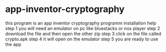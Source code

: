 # app-inventor-cryptography
this program is an app inventor cryptography programm
installation help
step 1 you will need an emulator on pc like bluestacks or nox player
step 2 download the file and then open the other zip 
step 3 click on the file called crypto.apk 
step 4 it will open on the emulator
step 5 you are ready to use the app
